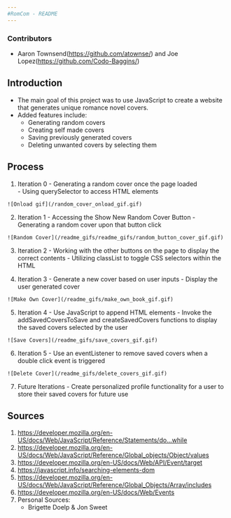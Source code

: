 ```yaml
---
#RomCom - README
---
```


### Contributors
  - Aaron Townsend(https://github.com/atownse/) and Joe Lopez(https://github.com/Codo-Baggins/) 


## Introduction
  - The main goal of this project was to use JavaScript to create a website that generates unique romance novel covers. 
  - Added features include:
    - Generating random covers
    - Creating self made covers
    - Saving previously generated covers
    - Deleting unwanted covers by selecting them

## Process
  1. Iteration 0
    - Generating a random cover once the page loaded  
    - Using querySelector to access HTML elements

    ![Onload gif](/random_cover_onload_gif.gif)

  2. Iteration 1
    - Accessing the Show New Random Cover Button
    - Generating a random cover upon that button click

    ![Random Cover](/readme_gifs/readme_gifs/random_button_cover_gif.gif)

  3. Iteration 2
    - Working with the other buttons on the page to display the correct contents
    - Utilizing classList to toggle CSS selectors within the HTML

  4. Iteration 3
    - Generate a new cover based on user inputs 
    - Display the user generated cover

    ![Make Own Cover](/readme_gifs/make_own_book_gif.gif)

  5. Iteration 4
    - Use JavaScript to append HTML elements 
    - Invoke the addSavedCoversToSave and createSavedCovers functions to display the saved covers selected by the user

    ![Save Covers](/readme_gifs/save_covers_gif.gif)

  6. Iteration 5 
    - Use an eventListener to remove saved covers when a double click event is triggered

    ![Delete Cover](/readme_gifs/delete_covers_gif.gif)

  7. Future Iterations
    - Create personalized profile functionality for a user to store their saved covers for future use

  ## Sources
  1. https://developer.mozilla.org/en-US/docs/Web/JavaScript/Reference/Statements/do...while
  2. https://developer.mozilla.org/en-US/docs/Web/JavaScript/Reference/Global_objects/Object/values
  3. https://developer.mozilla.org/en-US/docs/Web/API/Event/target
  4. https://javascript.info/searching-elements-dom
  5. https://developer.mozilla.org/en-US/docs/Web/JavaScript/Reference/Global_Objects/Array/includes
  6. https://developer.mozilla.org/en-US/docs/Web/Events
  7. Personal Sources: 
      - Brigette Doelp & Jon Sweet

